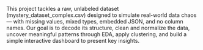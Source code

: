 This project tackles a raw, unlabeled dataset (mystery_dataset_complex.csv) designed to 
simulate real-world data chaos — with missing values, mixed types, embedded JSON, and no 
column names. Our goal is to decode its structure, clean and normalize the data, uncover meaningful patterns 
through EDA, apply clustering, and build a simple interactive dashboard to present key insights.

